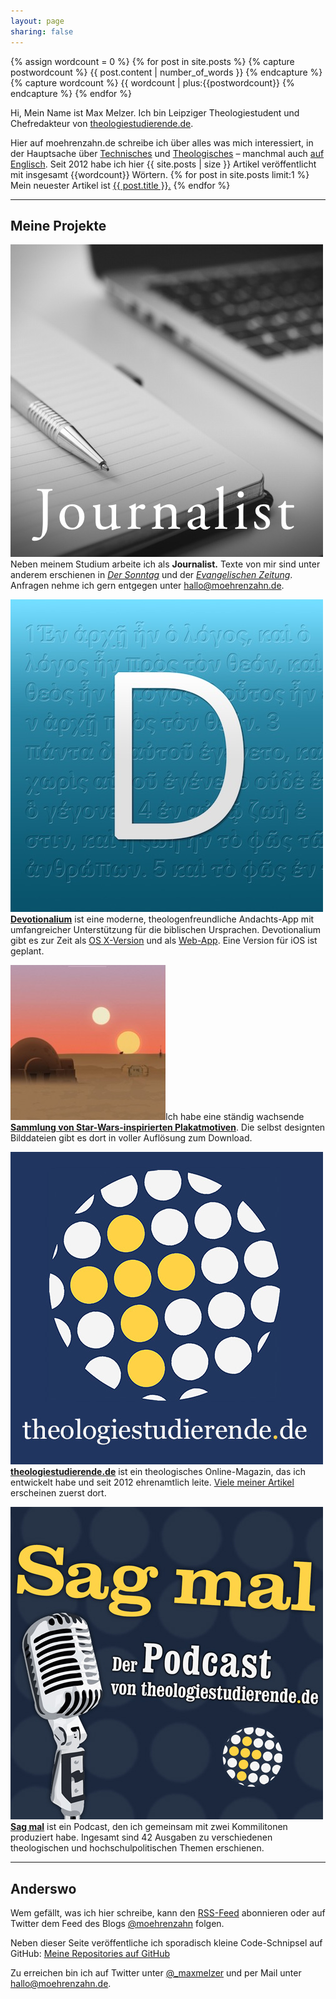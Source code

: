 ```yaml
---
layout: page
sharing: false
---
```


{% assign wordcount = 0 %}
{% for post in site.posts %}
    {% capture postwordcount %}
        {{ post.content | number_of_words }}
    {% endcapture %}
    {% capture wordcount %}
        {{ wordcount | plus:{{postwordcount}}
    {% endcapture %}
{% endfor %}

<div class="profile-outer"><div class="profile-image"></div></div>

Hi, Mein Name ist Max Melzer. Ich bin Leipziger Theologiestudent und Chefredakteur von [theologiestudierende.de](http://www.theologiestudierende.de).

Hier auf moehrenzahn.de schreibe ich über alles was mich interessiert, in der Hauptsache über [Technisches](/categories/technologie/) und [Theologisches](/categories/theologie/) – manchmal auch [auf Englisch](/en/). Seit 2012 habe ich hier {{ site.posts | size }} Artikel veröffentlicht mit insgesamt {{wordcount}} Wörtern. {% for post in site.posts limit:1 %}
Mein neuester Artikel ist <a href="{{ post.url }}">{{ post.title }}.</a>
{% endfor %}


----

## Meine Projekte

<div class="projects">
    
</div>

<a href="mailto:hallo@moehrenzahn.de" target="_blank"><img class="project-image" src="/images/Projekte/journalist.jpg" /></a>Neben meinem Studium arbeite ich als **Journalist.** Texte von mir sind unter anderem erschienen in [*Der Sonntag*](https://www.sonntag-sachsen.de) und der [*Evangelischen Zeitung*](http://www.evangelische-zeitung-niedersachsen.de). Anfragen nehme ich gern entgegen unter <hallo@moehrenzahn.de>.

<a href="http://devotionalium.moehrenzahn.de/mac" target="_blank"><img class="project-image" src="/images/Projekte/devotionalium.jpg" /></a>[**Devotionalium**](http://devotionalium.moehrenzahn.de/mac) ist
eine moderne, theologenfreundliche Andachts-App mit umfangreicher Unterstützung für die biblischen Ursprachen. Devotionalium gibt es zur Zeit als [OS X-Version](http://devotionalium.moehrenzahn.de/mac) und als [Web-App](http://devotionalium.moehrenzahn.de/). Eine Version für iOS ist geplant.

<a href="/poster/" target="_blank"><img class="project-image" src="/poster/images/preview_square.jpg" /></a>Ich habe eine ständig wachsende [**Sammlung von Star-Wars-inspirierten Plakatmotiven**](/poster/). Die selbst designten Bilddateien gibt es dort in voller Auflösung zum Download.

<a href="http://www.theologiestudierende.de" target="_blank"><img class="project-image" src="/images/Projekte/theologiestudierende.jpg" /></a>[**theologiestudierende.de**](http://www.theologiestudierende.de/) ist ein theologisches Online-Magazin, das ich entwickelt habe und seit 2012 ehrenamtlich leite. [Viele meiner Artikel](http://www.theologiestudierende.de/author/max-melzermoehrenzahn-de/) erscheinen zuerst dort.

<a href="http://www.theologiestudierende.de/category/sag-mal-der-podcast/" target="_blank"><img class="project-image" src="/images/Projekte/sagmal.jpg" /></a>[**Sag mal**](http://www.theologiestudierende.de/category/sag-mal-der-podcast/) ist ein Podcast, den ich gemeinsam mit zwei Kommilitonen produziert habe. Ingesamt sind 42 Ausgaben zu verschiedenen theologischen und hochschulpolitischen Themen erschienen.

----

## Anderswo

Wem gefällt, was ich hier schreibe, kann den [RSS-Feed](/feed.xml) abonnieren oder auf Twitter dem Feed des Blogs [@moehrenzahn](https://twitter.com/moehrenzahn) folgen.

Neben dieser Seite veröffentliche ich sporadisch kleine Code-Schnipsel auf GitHub: [Meine Repositories auf GitHub](https://github.com/moehrenzahn)

Zu erreichen bin ich auf Twitter unter [@_maxmelzer](http://www.twitter.com/_maxmelzer) und per Mail unter <hallo@moehrenzahn.de>.